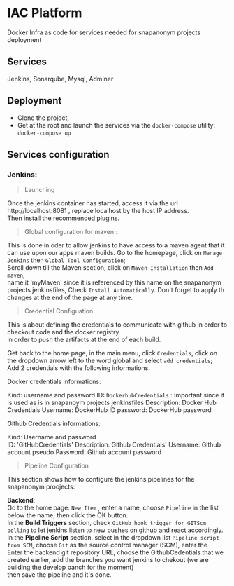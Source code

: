 # IAC Platform
Docker Infra as code for services needed for snapanonym projects deployment

## Services           
Jenkins, Sonarqube, Mysql, Adminer

## Deployment       
* Clone the project,      
* Get at the root and launch the services via the `docker-compose` utility:
`docker-compose up`


## Services configuration    
### Jenkins:

> Launching    

Once the jenkins container has started, access it via the url http://localhost:8081 , replace localhost by the host IP address.   
Then install the recommended plugins.    

> Global configuration for maven : 

This is done in oder to allow jenkins to have access to a maven agent that it can use upon our apps maven builds.
Go to the homepage, click on `Manage Jenkins` then `Global Tool Configuration`;    
Scroll down till the Maven section, click on `Maven Installation` then `Add maven`,    
name it 'myMaven' since it is referenced by this name on the snapanonym projects jenkinsfiles,
Check `Install Automatically`. Don't forget to apply th changes at the end of the page at any time.

> Credential Configuation   

This is about defining the credentials to communicate with github in order to checkout code and the docker registry    
in order to push the artifacts at the end of each build.    

Get back to  the home page, in the main menu, click `Credentials`, click on the dropdown arrow left to the word global and select `add credentials`;    
Add 2 credentials with the following informations.

Docker credentials informations:    

Kind: username and password
ID: `DockerhubCredentials`  : Important since it is used as is in snapanoym projects jenkinsfiles
Description: Docker Hub Credentials
Username: DockerHub ID
password: DockerHub password    

Github Credentials informations:    

Kind: Username and password    
ID: 'GitHubCredentials'
Description: Github Credentials'
Username: Github account pseudo
Password: Github account password   


> Pipeline Configuration

This section shows how to configure the jenkins pipelines for the snapanonym proojects:

**Backend**:    
Go to the home page:
`New Item` , enter a name, choose `Pipeline` in the list below the name, then click the OK button.    
In the **Build Triggers** section, check `GitHub hook trigger for GITScm polling` to let jenkins listen to new pushes on github and react accordingly.   
In the **Pipeline Script** section, select in the dropdown list `Pipeline script from SCM`, choose `Git` as the source control manager (SCM), enter the     
Enter the backend git repository URL, choose the GithubCedentials that we created earlier, add the branches you want jenkins to chekout (we are building the develop banch for the moment)    
then save the pipeline and it's done.




